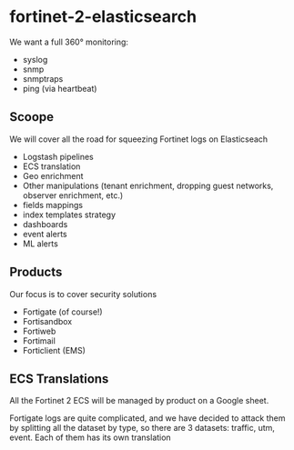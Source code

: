 # fortinet-2-elasticsearch
We want a full 360° monitoring: 
* syslog
* snmp
* snmptraps
* ping (via heartbeat)

## Scoope
We will cover all the road for squeezing Fortinet logs on Elasticseach
* Logstash pipelines
* ECS translation
* Geo enrichment
* Other manipulations (tenant enrichment, dropping guest networks, observer enrichment, etc.)
* fields mappings
* index templates strategy
* dashboards
* event alerts
* ML alerts

## Products 
Our focus is to cover security solutions
* Fortigate (of course!)
* Fortisandbox
* Fortiweb
* Fortimail
* Forticlient (EMS)

## ECS Translations
All the Fortinet 2 ECS will be managed by product on a Google sheet.

Fortigate logs are quite complicated, and we have decided to attack them by splitting all the dataset by type, so there are 3 datasets: traffic, utm, event. Each of them has its own translation

